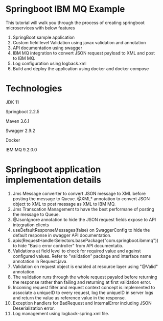 # Springboot IBM MQ Example
This tutorial will walk you through the process of creating springboot microservices with below features

1. SpringBoot sample application
2. Custom field level Validation using javax validation and annotation
3. API documentation using swagger
4. IBM MQ integration to convert JSON request payload to XML and post to IBM MQ.
5. Log configuration using logback.xml
6. Build and deploy the application using docker and docker compose

# Technologies

JDK 11

Springboot 2.2.5

Maven 3.6.1

Swagger 2.9.2

Docker

IBM MQ 9.2.0.0

# Springboot application implementation details

1. Jms Message converter to convert JSON message to XML before posting the message to Queue. @XML* annotation to convert JSON object to XML to post message as XML to IBM MQ.
2. Jms Transcation Management to have the best performane of posting the message to Queue.
3. @JsonIgnore annotation to hide the JSON request fields expose to API integration clients
4. useDefaultResponseMessages(false) on SwaggerConfig to hide the default response in swagger API documentation.
5. apis(RequestHandlerSelectors.basePackage("com.springboot.ibmmq")) to hide "Basic error controller" from API documentatio.
6. Validations at field level to check for required value and against configured values. Refer to "validation" package and interface name annotation in Request.java.
7. Validation on request object is enabled at resource layer using "@Valid" annotation. 
8. The validation runs through the whole request payalod before returning the response rather than failing and returning at first validation error.
9. Incoming request filter and request context concept is implemented to associate a uniqueID to every request, log the uniqueID in server logs and return the value as reference value in the response.
10. Exception handlers for BadRequest and InternalError including JSON Deserialization error.
11. Log management using logback-spring.xml file.
